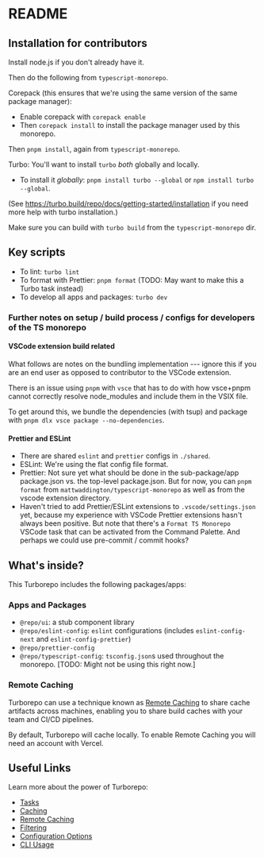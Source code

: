 # README

## Installation for contributors

Install node.js if you don't already have it.

Then do the following from `typescript-monorepo`.

Corepack (this ensures that we're using the same version of the same package manager):
* Enable corepack with `corepack enable`
* Then `corepack install` to install the package manager used by this monorepo.

Then `pnpm install`, again from `typescript-monorepo`.

Turbo: You'll want to install `turbo` _both_ globally and locally.

* To install it _globally_: `pnpm install turbo --global` or `npm install turbo --global`. 

(See https://turbo.build/repo/docs/getting-started/installation if you need more help with turbo installation.)

Make sure you can build with `turbo build` from the `typescript-monorepo` dir.

## Key scripts

- To lint: `turbo lint`
- To format with Prettier: `pnpm format` (TODO: May want to make this a Turbo task instead)
- To develop all apps and packages: `turbo dev`

### Further notes on setup / build process / configs for developers of the TS monorepo

#### VSCode extension build related

What follows are notes on the bundling implementation --- ignore this if you are an end user as opposed to contributor to the VSCode extension.

There is an issue using `pnpm` with `vsce` that has to do with how vsce+pnpm cannot correctly resolve node_modules and include them in the VSIX file.

To get around this, we bundle the dependencies (with tsup) and package with `pnpm dlx vsce package --no-dependencies`.

#### Prettier and ESLint

- There are shared `eslint` and `prettier` configs in `./shared`.
- ESLint: We're using the flat config file format.
- Prettier: Not sure yet what should be done in the sub-package/app package.json vs. the top-level package.json. But for now, you can `pnpm format` from `mattwaddington/typescript-monorepo` as well as from the vscode extension directory.
- Haven't tried to add Prettier/ESLint extensions to `.vscode/settings.json` yet,
  because my experience with VSCode Prettier extensions hasn't always been positive.
  But note that there's a `Format TS Monorepo` VSCode task that can be activated from the Command Palette.
  And perhaps we could use pre-commit / commit hooks?

## What's inside?

This Turborepo includes the following packages/apps:

### Apps and Packages

- `@repo/ui`: a stub component library
- `@repo/eslint-config`: `eslint` configurations (includes `eslint-config-next` and `eslint-config-prettier`)
- `@repo/prettier-config`
- `@repo/typescript-config`: `tsconfig.json`s used throughout the monorepo. [TODO: Might not be using this right now.]


### Remote Caching

Turborepo can use a technique known as [Remote Caching](https://turbo.build/repo/docs/core-concepts/remote-caching) to share cache artifacts across machines, enabling you to share build caches with your team and CI/CD pipelines.

By default, Turborepo will cache locally. To enable Remote Caching you will need an account with Vercel. 

## Useful Links

Learn more about the power of Turborepo:

- [Tasks](https://turbo.build/repo/docs/core-concepts/monorepos/running-tasks)
- [Caching](https://turbo.build/repo/docs/core-concepts/caching)
- [Remote Caching](https://turbo.build/repo/docs/core-concepts/remote-caching)
- [Filtering](https://turbo.build/repo/docs/core-concepts/monorepos/filtering)
- [Configuration Options](https://turbo.build/repo/docs/reference/configuration)
- [CLI Usage](https://turbo.build/repo/docs/reference/command-line-reference)
